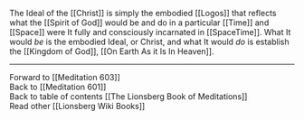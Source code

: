 The Ideal of the [[Christ]] is simply the embodied [[Logos]] that reflects what the [[Spirit of God]] would be and do in a particular [[Time]] and [[Space]] were It fully and consciously incarnated in [[SpaceTime]]. What It would *be* is the embodied Ideal, or Christ, and what It would *do* is establish the [[Kingdom of God]], [[On Earth As it Is In Heaven]]. 

___

Forward to [[Meditation 603]]  
Back to [[Meditation 601]]  
Back to table of contents [[The Lionsberg Book of Meditations]]  
Read other [[Lionsberg Wiki Books]] 
